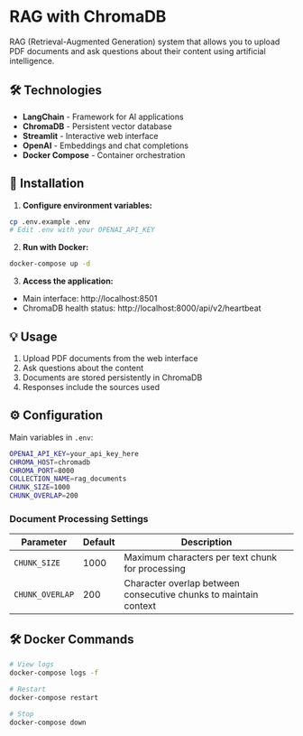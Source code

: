 # RAG with ChromaDB

RAG (Retrieval-Augmented Generation) system that allows you to upload PDF documents and ask questions about their content using artificial intelligence.

## 🛠️ Technologies

- **LangChain** - Framework for AI applications
- **ChromaDB** - Persistent vector database
- **Streamlit** - Interactive web interface
- **OpenAI** - Embeddings and chat completions
- **Docker Compose** - Container orchestration

## 🚀 Installation

1. **Configure environment variables:**
```bash
cp .env.example .env
# Edit .env with your OPENAI_API_KEY
```

2. **Run with Docker:**
```bash
docker-compose up -d
```

3. **Access the application:**
- Main interface: http://localhost:8501
- ChromaDB health status: http://localhost:8000/api/v2/heartbeat

## 💡 Usage

1. Upload PDF documents from the web interface
2. Ask questions about the content
3. Documents are stored persistently in ChromaDB
4. Responses include the sources used

## ⚙️ Configuration

Main variables in `.env`:

```bash
OPENAI_API_KEY=your_api_key_here
CHROMA_HOST=chromadb
CHROMA_PORT=8000
COLLECTION_NAME=rag_documents
CHUNK_SIZE=1000
CHUNK_OVERLAP=200
```

### Document Processing Settings

| Parameter | Default | Description |
|-----------|---------|-------------|
| `CHUNK_SIZE` | 1000 | Maximum characters per text chunk for processing |
| `CHUNK_OVERLAP` | 200 | Character overlap between consecutive chunks to maintain context |

## 🛠️ Docker Commands

```bash
# View logs
docker-compose logs -f

# Restart
docker-compose restart

# Stop
docker-compose down
```